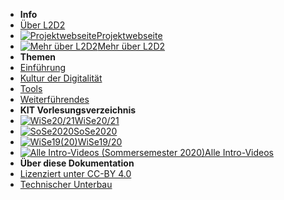 - **Info**
- [Über L2D2](00_About)
- [![Projektwebseite](https://icongr.am/octicons/link-external.svg?size=16&color=currentColor)Projektwebseite](https://l2d2.de)
- [![Mehr über L2D2](https://icongr.am/octicons/link-external.svg?size=16&color=currentColor)Mehr über L2D2](https://hochschulforumdigitalisierung.de/de/blog/kollaborativ-lehren-und-lernen-l2d2)
- **Themen**
- [Einführung](01_Intro)
- [Kultur der Digitalität](02_Kultur)
- [Tools](03_Tools)
- [Weiterführendes](04_Beyond)
- **KIT Vorlesungsverzeichnis**
- [![WiSe20/21](https://icongr.am/octicons/link-external.svg?size=16&color=currentColor)WiSe20/21](https://campus.studium.kit.edu/events/catalog.php#!campus/all/event.asp?gguid=0x47CA6295BF1D4BCD8C3D981257FCD5E7&rwfiguid=0xF4A0306D21D94A008953751D2472967C)
- [![SoSe2020](https://icongr.am/octicons/link-external.svg?size=16&color=currentColor)SoSe2020](https://campus.studium.kit.edu/events/catalog.php#!campus/all/event.asp?gguid=0x193C69EF6C3C4AA38CE9B3826BC7CB35&rwfiguid=0xFE303B72898A4032B0A6B7541AC01290)
- [![WiSe19(20)](https://icongr.am/octicons/link-external.svg?size=16&color=currentColor)WiSe19/20](https://campus.studium.kit.edu/events/catalog.php#!campus/all/event.asp?gguid=0x79049D67164A4B06BB32543D843B11D1)
- [![Alle Intro-Videos (Sommersemester 2020)](https://icongr.am/octicons/play.svg?size=16&color=currentColor)Alle Intro-Videos](https://mediaservice.bibliothek.kit.edu/#/details/DIVA-2020-C18)
- **Über diese Dokumentation**
- [Lizenziert unter CC-BY 4.0](CCLizenz)
- [Technischer Unterbau](https://github.com/hibbitts-design/docsify-open-course-starter-kit/blob/master/README.md)
